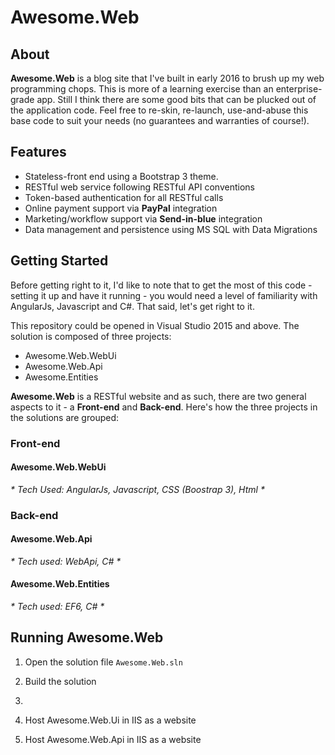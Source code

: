 # Awesome.Web

## About 
**Awesome.Web** is a blog site that I've built in early 2016 to brush up my web programming chops. This is more of a learning exercise than an enterprise-grade app. Still I think there are some good bits that can be plucked out of the application code. Feel free to re-skin, re-launch, use-and-abuse this base code to suit your needs (no guarantees and warranties of course!). 

## Features
* Stateless-front end using a Bootstrap 3 theme.
* RESTful web service following RESTful API conventions
* Token-based authentication for all RESTful calls
* Online payment support via **PayPal** integration
* Marketing/workflow support via **Send-in-blue** integration
* Data management and persistence using MS SQL with Data Migrations

## Getting Started
Before getting right to it, I'd like to note that to get the most of this code - setting it up and have it running - you would need a level of familiarity with AngularJs, Javascript and C#. That said, let's get right to it.

This repository could be opened in Visual Studio 2015 and above. The solution is composed of three projects:
* Awesome.Web.WebUi
* Awesome.Web.Api
* Awesome.Entities

**Awesome.Web** is a RESTful website and as such, there are two general aspects to it - a **Front-end** and **Back-end**. Here's how the three projects in the solutions are grouped:

### Front-end
#### Awesome.Web.WebUi
_* Tech Used: AngularJs, Javascript, CSS (Boostrap 3), Html *_

### Back-end
#### Awesome.Web.Api
_* Tech used: WebApi, C# *_
#### Awesome.Web.Entities
_* Tech used: EF6, C# *_

## Running Awesome.Web

1. Open the solution file `Awesome.Web.sln`
2. Build the solution
3. 

1. Host Awesome.Web.Ui in IIS as a website 

2. Host Awesome.Web.Api in IIS as a website




